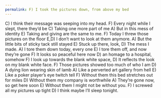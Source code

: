 ```yaml
---
permalink: F) I took the pictures down, from above my bed
---
```

C) I think their message was seeping into my head.
F) Every night while I slept, there they’d be
C) Taking one more part of me
A) But in this mess of identity
E) Taking and giving are the same to me.
F) Today I threw those pictures on the floor
E,D) I don’t want to look at them anymore.
A) But the little bits of sticky tack still stayed
E) Stuck up there, look, 
D) The mess I made.
A) I tore them down today, every one
E) I tore them off, and now they’re gone
F) It looks so peaceful here now
D) an homage to a hospital, somehow
F) I look up towards the blank white space,
D) It reflects the look on my blank white face.
F) Those pictures showed too much of who I am
D) A dying lion wearing skin of lamb 
A) Like a perverted art gallery from hell
E) Like a poker player’s eye twitch tell
F) Without them this bed stretches out for miles
D) Without them my company is worthwhile
A) They’re gone now, so get here soon
E) Without them I might not be without you.
F) I screwed all my pictures up tight
D) I think maybe I’ll sleep tonight.
